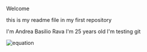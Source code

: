 Welcome

this is my readme file in my first repository

I'm Andrea Basilio Rava
I'm 25 years old
I'm testing git

![equation](https://latex.codecogs.com/svg.latex?C(z)%20=%20\sum_{\alpha%20=1}^{m}C_{\alpha}(z))
